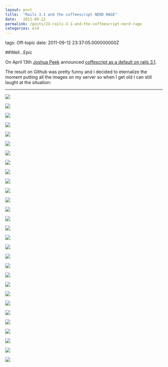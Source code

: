 ```yaml
---
layout: post
title:  "Rails 3.1 and the coffeescript NERD RAGE"
date:   2011-09-12
permalink: /posts/23-rails-3-1-and-the-coffeescript-nerd-rage
categories: old
---
```


tags: Off-topic date: 2011-09-12 23:37:05.000000000Z


##Well...Epic

On April 13th [Joshua Peek](https://github.com/josh) announced [coffescript as a default on rails 3.1](https://github.com/rails/rails/commit/9f09aeb8273177fc2d09ebdafcc76ee8eb56fe33).

The result on Github was pretty funny and i decided to eternalize the moment putting all the images on my server so when I get old I can still laught at the situation:

******************************************************

![](https://img.skitch.com/20110901-msyxhwrttiecigsnj1srwxsq6u.jpg)

![](https://img.skitch.com/20110901-paf3h7mj9ydbjxm5jhsu8qype1.jpg)

![](https://img.skitch.com/20110901-nctkh711tup5mrcah9de48kp7u.jpg)

![](https://img.skitch.com/20110901-kmh7g32fk3kpi78mbtit3rsckw.jpg)

![](https://img.skitch.com/20110901-rffsepgda9t2tsiea5xfrufwdn.jpg)

![](https://img.skitch.com/20110901-eij87t13eggyyf1pbt3r1e7c46.jpg)

![](https://img.skitch.com/20110901-xat96py6sy5y365mnqusgttqey.jpg)

![](https://img.skitch.com/20110901-pe6j13m7cb16bkwkj1y8ggcp68.jpg)

![](https://img.skitch.com/20110901-8n4q5eesta32iicare2xs73sb6.jpg)

![](https://img.skitch.com/20110901-fu9uup2pp7fa7a1455j4n57ij6.jpg)

![](https://img.skitch.com/20110901-cbn184728bnsgr5g4dk4x4hh6f.jpg)

![](https://img.skitch.com/20110901-diy8hdr97ggjx1651se3858e6j.jpg)

![](https://img.skitch.com/20110901-gnn5u9anxdu2qi3xkrf9p1qtcf.jpg)

![](https://img.skitch.com/20110901-m9xene5845wphwagm6snmqm6u1.jpg)

![](https://img.skitch.com/20110901-cfr97uj6p6q45pfsag6tachcrk.jpg)

![](https://img.skitch.com/20110901-541ckp32r1kpghy6jbxwnwdgn.jpg)

![](https://img.skitch.com/20110901-te43nnjwquerq3xgk44q1w2p11.jpg)

![](https://img.skitch.com/20110901-myh1ikmy45x7pchyant85qxwy7.jpg)

![](https://img.skitch.com/20110901-mm2wi5hgcqkdx2yxkijnq3tqxp.jpg)

![](https://img.skitch.com/20110901-1eysrbhay5ybpcxq7x96kjefce.jpg)

![](https://img.skitch.com/20110901-trbeg3qsi9nhtrsfrygx19bra9.jpg)

![](https://img.skitch.com/20110901-ed89xwp61ahu3472j1tbi5n5u6.jpg)

![](https://img.skitch.com/20110901-g24csh547xxuhapb59r1kkwex3.jpg)

![](https://img.skitch.com/20110901-8i47thytkja9ptrwughpijrfa6.jpg)

![](https://img.skitch.com/20110901-j5d2udaydpdmgiwy4cg8iqpr3k.jpg)

![](https://img.skitch.com/20110901-ejia6frnrq423qwcut6dxwpegc.jpg)

![](https://img.skitch.com/20110901-qju2jrcijda4m41wfptiikwt99.jpg)

![](https://img.skitch.com/20110901-prayeifp7smse422as5hq8ydke.jpg)

![](https://img.skitch.com/20110901-8mqhigib96keptxar47dh1c667.jpg)
